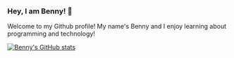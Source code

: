 ### Hey, I am Benny! 👋

<!--
**zhaobenny/zhaobenny** is a ✨ _special_ ✨ repository because its `README.md` (this file) appears on your GitHub profile.

Here are some ideas to get you started:

- 🔭 I’m currently working on ...
- 🌱 I’m currently learning ...
- 👯 I’m looking to collaborate on ...
- 🤔 I’m looking for help with ...
- 💬 Ask me about ...
- 📫 How to reach me: ...
- 😄 Pronouns: ...
- ⚡ Fun fact: ...
-->
Welcome to my Github profile! My name's Benny and I enjoy learning about programming and technology!  

[![Benny's GitHub stats](https://github-readme-stats.vercel.app/api?username=zhaobenny&show_icons=true&theme=radical&custom_title=Benny's%20Github%20Stats)](https://github.com/zhaobenny/github-readme-stats)

